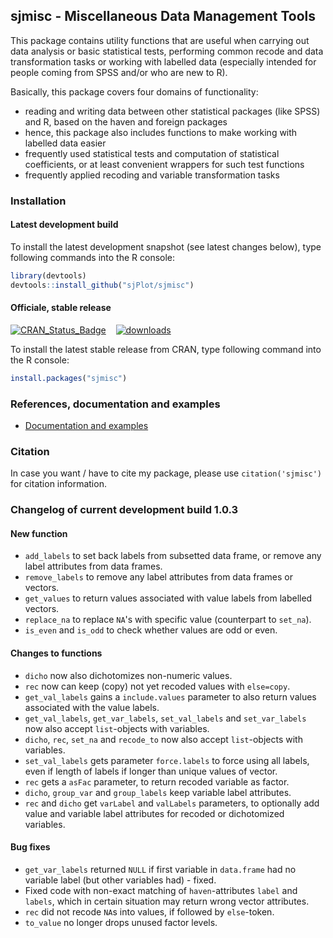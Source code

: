 sjmisc - Miscellaneous Data Management Tools
------------------------------------------------------------------------------
This package contains utility functions that are useful when carrying out data analysis or basic statistical tests, performing common recode and data transformation tasks or working with labelled data (especially intended for people coming from SPSS and/or who are new to R).

Basically, this package covers four domains of functionality:
* reading and writing data between other statistical packages (like SPSS) and R, based on the haven and foreign packages
* hence, this package also includes functions to make working with labelled data easier
* frequently used statistical tests and computation of statistical coefficients, or at least convenient wrappers for such test functions
* frequently applied recoding and variable transformation tasks


### Installation

#### Latest development build

To install the latest development snapshot (see latest changes below), type following commands into the R console:

```r
library(devtools)
devtools::install_github("sjPlot/sjmisc")
```

#### Officiale, stable release
[![CRAN_Status_Badge](http://www.r-pkg.org/badges/version/sjmisc)](http://cran.r-project.org/package=sjmisc)
&#160;&#160;
[![downloads](http://cranlogs.r-pkg.org/badges/sjmisc)](http://cranlogs.r-pkg.org/)

To install the latest stable release from CRAN, type following command into the R console:

```r
install.packages("sjmisc")
```

### References, documentation and examples

- [Documentation and examples](http://www.strengejacke.de/sjPlot/)


### Citation

In case you want / have to cite my package, please use `citation('sjmisc')` for citation information. 


### Changelog of current development build 1.0.3

#### New function
* `add_labels` to set back labels from subsetted data frame, or remove any label attributes from data frames.
* `remove_labels` to remove any label attributes from data frames or vectors.
* `get_values` to return values associated with value labels from labelled vectors.
* `replace_na` to replace `NA`'s with specific value (counterpart to `set_na`).
* `is_even` and `is_odd` to check whether values are odd or even.

#### Changes to functions
* `dicho` now also dichotomizes non-numeric values.
* `rec` now can keep (copy) not yet recoded values with `else=copy`.
* `get_val_labels` gains a `include.values` parameter to also return values associated with the value labels.
* `get_val_labels`, `get_var_labels`, `set_val_labels` and `set_var_labels` now also accept `list`-objects with variables.
* `dicho`, `rec`, `set_na` and `recode_to` now also accept `list`-objects with variables.
* `set_val_labels` gets parameter `force.labels` to force using all labels, even if length of labels if longer than unique values of vector.
* `rec` gets a `asFac` parameter, to return recoded variable as factor.
* `dicho`, `group_var` and `group_labels` keep variable label attributes.
* `rec` and `dicho` get `varLabel` and `valLabels` parameters, to optionally add value and variable label attributes for recoded or dichotomized variables.

#### Bug fixes
* `get_var_labels` returned `NULL` if first variable in `data.frame` had no variable label (but other variables had) - fixed.
* Fixed code with non-exact matching of `haven`-attributes `label` and `labels`, which in certain situation may return wrong vector attributes.
* `rec` did not recode `NA`s into values, if followed by `else`-token.
* `to_value` no longer drops unused factor levels.
